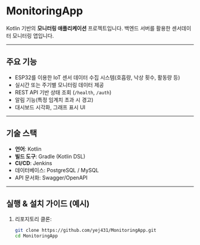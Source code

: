 # MonitoringApp

Kotlin 기반의 **모니터링 애플리케이션** 프로젝트입니다. 백엔드 서버를 활용한 센서데이터 모니터링 앱입니다.

---

##  주요 기능
- ESP32를 이용한 IoT 센서 데이터 수집 시스템(호흡량, 낙상 횟수, 활동량 등)
- 실시간 또는 주기별 모니터링 데이터 제공
- REST API 기반 상태 조회 (`/health`, `/auth`)
- 알림 기능(특정 임계치 초과 시 경고)
- 대시보드 시각화, 그래프 표시 UI 

---

##  기술 스택
- **언어**: Kotlin
- **빌드 도구**: Gradle (Kotlin DSL)
- **CI/CD**: Jenkins 
- 데이터베이스: PostgreSQL / MySQL
- API 문서화: Swagger/OpenAPI

---

##  실행 & 설치 가이드 (예시)
1. 리포지토리 클론:
   ```bash
   git clone https://github.com/yej431/MonitoringApp.git
   cd MonitoringApp
